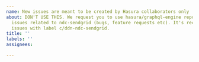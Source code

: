 ```yaml
---
name: New issues are meant to be created by Hasura collaborators only
about: DON'T USE THIS. We request you to use hasura/graphql-engine repo to open new
  issues related to ndc-sendgrid (bugs, feature requests etc). It's recommended to tag those
  issues with label c/ddn-ndc-sendgrid.
title: ''
labels: ''
assignees:

---
```



